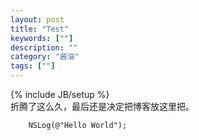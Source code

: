 ```yaml
---
layout: post
title: "Test"
keywords: [""]
description: ""
category: "酱油"
tags: [""]
---
```

{% include JB/setup %}  
折腾了这么久，最后还是决定把博客放这里把。  
```objc
	NSLog(@"Hello World");
```
